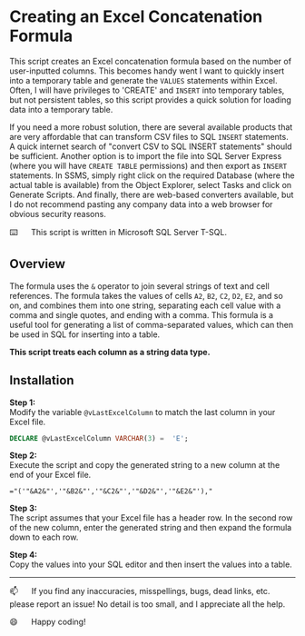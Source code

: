 # Creating an Excel Concatenation Formula

This script creates an Excel concatenation formula based on the number of user-inputted columns.  This becomes handy went I want to quickly insert into a temporary table and generate the `VALUES` statements within Excel.  Often, I will have privileges to 'CREATE' and `INSERT` into temporary tables, but not persistent tables, so this script provides a quick solution for loading data into a temporary table.

If you need a more robust solution, there are several available products that are very affordable that can transform CSV files to SQL `INSERT` statements.  A quick internet search of "convert CSV to SQL INSERT statements" should be sufficient.  Another option is to import the file into SQL Server Express (where you will have `CREATE TABLE` permissions) and then export as `INSERT` statements.  In SSMS, simply right click on the required Database (where the actual table is available) from the Object Explorer, select Tasks and click on Generate Scripts.  And finally, there are web-based converters available, but I do not recommend pasting any company data into a web browser for obvious security reasons.

⌨️&nbsp;&nbsp;&nbsp;&nbsp;&nbsp;&nbsp;This script is written in Microsoft SQL Server T-SQL.

## Overview 

The formula uses the `&` operator to join several strings of text and cell references.  The formula takes the values of cells `A2`, `B2`, `C2`, `D2`, `E2`, and so on, and combines them into one string, separating each cell value with a comma and single quotes, and ending with a comma.  This formula is a useful tool for generating a list of comma-separated values, which can then be used in SQL for inserting into a table.  

**This script treats each column as a string data type.**

## Installation

**Step 1:**  
Modify the variable `@vLastExcelColumn` to match the last column in your Excel file.
```sql
DECLARE @vLastExcelColumn VARCHAR(3) =  'E';
```

**Step 2:**  
Execute the script and copy the generated string to a new column at the end of your Excel file.
```excel
="('"&A2&"','"&B2&"','"&C2&"','"&D2&"','"&E2&"'),"
```

**Step 3:**  
The script assumes that your Excel file has a header row. In the second row of the new column, enter the generated string and then expand the formula down to each row.

**Step 4:**   
Copy the values into your SQL editor and then insert the values into a table.

------------------------------------------------

:mailbox:&nbsp;&nbsp;&nbsp;&nbsp;&nbsp;&nbsp;If you find any inaccuracies, misspellings, bugs, dead links, etc. please report an issue!  No detail is too small, and I appreciate all the help.

:smile:&nbsp;&nbsp;&nbsp;&nbsp;&nbsp;&nbsp;Happy coding!
